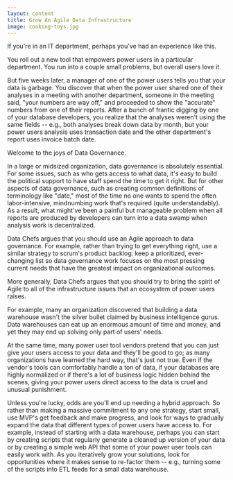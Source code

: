 ```yaml
---
layout: content
title: Grow An Agile Data Infrastructure
image: cooking-toys.jpg
---
```


If you're in an IT department, perhaps you've had an experience like this.

You roll out a new tool that empowers power users in a particular department. You run into a couple small problems, but overall users love it.

But five weeks later, a manager of one of the power users tells you that your data is garbage. You discover that when the power user shared one of their analyses in a meeting with another department,  someone in the meeting said, "your numbers are way off," and proceeded to show the "accurate" numbers from one of their reports. After a bunch of frantic digging by one of your database developers, you realize that the analyses weren't using the same fields -- e.g., both analyses break down data by month, but your power users analysis uses transaction date and the other department's report uses invoice batch date.

Welcome to the joys of Data Governance.

In a large or midsized organization, data governance is absolutely essential. For some issues, such as who gets access to what data, it's easy to build the political support to have staff spend the time to get it right. But for other aspects of data governance, such as creating common definitions of terminology like "date," most of the time no one wants to spend the often labor-intensive, mindnumbing work that's required (quite understandably). As a result, what might've been a painful but manageable problem when all reports are produced by developers can turn into a data swamp when analysis work is decentralized.

Data Chefs argues that you should use an Agile approach to data governance. For example, rather than trying to get everything right, use a similar strategy to scrum's product backlog: keep a prioritized, ever-changing list so data governance work focuses on the most pressing current needs that have the greatest impact on organizational outcomes.

More generally, Data Chefs argues that you should try to bring the spirit of Agile to all of the infrastructure issues that an ecosystem of power users raises. 

For example, many an organization discovered that building a data warehouse wasn't the silver bullet claimed by business intelligence gurus.  Data warehouses can eat up an enormous amount of time and money, and yet they may end up solving only part of users' needs.  

At the same time, many power user tool vendors pretend that you can just give your users access to your data and they'll be good to go; as many organizations have learned the hard way, that's just not true. Even if the vendor's tools can comfortably handle a ton of data, if your databases are highly normalized or if there's a lot of business logic hidden behind the scenes, giving your power users direct access to the data is cruel and unusual punishment.

Unless you're lucky, odds are you'll end up needing a hybrid approach. So rather than making a massive commitment to any one strategy, start small, use MVP's get feedback and make progress, and look for ways to gradually expand the data that different types of power users have access to. For example, instead of starting with a data warehouse, perhaps you can start by creating scripts that regularly generate a cleaned up version of your data or by creating a simple web API that some of your power user tools can easily work with. As you iteratively grow your solutions, look for opportunities where it makes sense to re-factor them -- e.g., turning some of the scripts into ETL feeds for a small data warehouse.